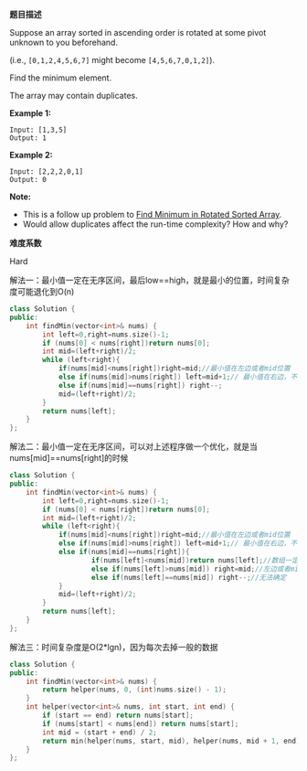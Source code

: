  **题目描述**   

Suppose an array sorted in ascending order is rotated at some pivot unknown to you beforehand.

(i.e.,  `[0,1,2,4,5,6,7]` might become  `[4,5,6,7,0,1,2]`).

Find the minimum element.

The array may contain duplicates.

**Example 1:**

```
Input: [1,3,5]
Output: 1
```

**Example 2:**

```
Input: [2,2,2,0,1]
Output: 0
```

**Note:**

- This is a follow up problem to [Find Minimum in Rotated Sorted Array](https://leetcode.com/problems/find-minimum-in-rotated-sorted-array/description/).
- Would allow duplicates affect the run-time complexity? How and why?

**难度系数**    

Hard

解法一：最小值一定在无序区间，最后low==high，就是最小的位置，时间复杂度可能退化到O(n)

```c++
class Solution {
public:
    int findMin(vector<int>& nums) {
        int left=0,right=nums.size()-1;
        if (nums[0] < nums[right])return nums[0];			
        int mid=(left+right)/2;
        while (left<right){
            if(nums[mid]<nums[right])right=mid;//最小值在左边或者mid位置
            else if(nums[mid]>nums[right]) left=mid+1;// 最小值在右边，不包括mid位置
            else if(nums[mid]==nums[right]) right--;
            mid=(left+right)/2;
        }
        return nums[left];
    }
};
```

解法二：最小值一定在无序区间，可以对上述程序做一个优化，就是当nums[mid]==nums[right]的时候

```c++
class Solution {
public:
    int findMin(vector<int>& nums) {
        int left=0,right=nums.size()-1;
        if (nums[0] < nums[right])return nums[0];
        int mid=(left+right)/2;
        while (left<right){
            if(nums[mid]<nums[right])right=mid;//最小值在左边或者mid位置
            else if(nums[mid]>nums[right]) left=mid+1;// 最小值在右边，不包括mid位置
            else if(nums[mid]==nums[right]){
                    if(nums[left]<nums[mid])return nums[left];//数组一定是有序的，最小值是nums[left]
                    else if(nums[left]>nums[mid]) right=mid;//左边或者mid位置
                    else if(nums[left]==nums[mid]) right--;//无法确定
            }
            mid=(left+right)/2;
        }
        return nums[left];
    }
};

```

解法三：时间复杂度是O(2*lgn)，因为每次去掉一般的数据

```c++
class Solution {
public:
    int findMin(vector<int>& nums) {
        return helper(nums, 0, (int)nums.size() - 1);
    }
    int helper(vector<int>& nums, int start, int end) {
        if (start == end) return nums[start];
        if (nums[start] < nums[end]) return nums[start];
        int mid = (start + end) / 2;
        return min(helper(nums, start, mid), helper(nums, mid + 1, end));
    }
};
```


